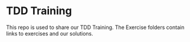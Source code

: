 # TDD Training
This repo is used to share our TDD Training.
The Exercise folders contain links to exercises and our solutions.
